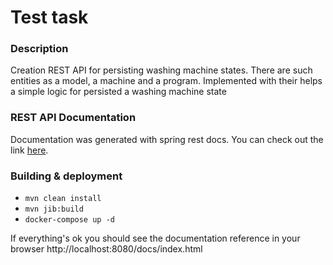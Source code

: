 # Test task

### Description
Creation REST API for persisting washing machine states.
There are such entities as a model,  a machine and a program.
Implemented with their helps a simple logic for persisted a washing machine state

### REST API Documentation
Documentation was generated with spring rest docs. You can check out the link
[here](./docs/index.html). 

### Building & deployment
* `mvn clean install`
* `mvn jib:build`
* `docker-compose up -d`

If everything's ok you should see the documentation reference in your browser http://localhost:8080/docs/index.html


